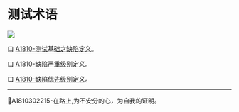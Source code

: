 # 测试术语

![](https://shen89s.github.io/resFiles/r2/指鹿为马.jpg)

口  [A1810-测试基础之缺陷定义](books/测试基础-缺陷定义.md)。

口  [A1810-缺陷严重级别定义](books/测试基础-缺陷严重级别.md)。

口  [A1810-缺陷优先级别定义](books/测试基础-缺陷修复优先级.md)。


* * *
:bell:A1810302215-在路上,为不安分的心，为自我的证明。
